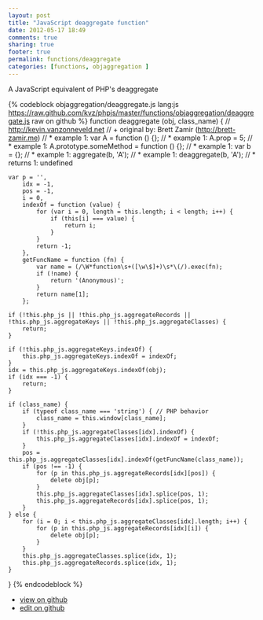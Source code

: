 ```yaml
---
layout: post
title: "JavaScript deaggregate function"
date: 2012-05-17 18:49
comments: true
sharing: true
footer: true
permalink: functions/deaggregate
categories: [functions, objaggregation ]
---
```

A JavaScript equivalent of PHP's deaggregate
<!-- more -->
{% codeblock objaggregation/deaggregate.js lang:js https://raw.github.com/kvz/phpjs/master/functions/objaggregation/deaggregate.js raw on github %}
function deaggregate (obj, class_name) {
    // http://kevin.vanzonneveld.net
    // +   original by: Brett Zamir (http://brett-zamir.me)
    // *     example 1: var A = function () {};
    // *     example 1: A.prop = 5;
    // *     example 1: A.prototype.someMethod = function () {};
    // *     example 1: var b = {};
    // *     example 1: aggregate(b, 'A');
    // *     example 1: deaggregate(b, 'A');
    // *     returns 1: undefined

    var p = '',
        idx = -1,
        pos = -1,
        i = 0,
        indexOf = function (value) {
            for (var i = 0, length = this.length; i < length; i++) {
                if (this[i] === value) {
                    return i;
                }
            }
            return -1;
        },
        getFuncName = function (fn) {
            var name = (/\W*function\s+([\w\$]+)\s*\(/).exec(fn);
            if (!name) {
                return '(Anonymous)';
            }
            return name[1];
        };

    if (!this.php_js || !this.php_js.aggregateRecords || !this.php_js.aggregateKeys || !this.php_js.aggregateClasses) {
        return;
    }

    if (!this.php_js.aggregateKeys.indexOf) {
        this.php_js.aggregateKeys.indexOf = indexOf;
    }
    idx = this.php_js.aggregateKeys.indexOf(obj);
    if (idx === -1) {
        return;
    }

    if (class_name) {
        if (typeof class_name === 'string') { // PHP behavior
            class_name = this.window[class_name];
        }
        if (!this.php_js.aggregateClasses[idx].indexOf) {
            this.php_js.aggregateClasses[idx].indexOf = indexOf;
        }
        pos = this.php_js.aggregateClasses[idx].indexOf(getFuncName(class_name));
        if (pos !== -1) {
            for (p in this.php_js.aggregateRecords[idx][pos]) {
                delete obj[p];
            }
            this.php_js.aggregateClasses[idx].splice(pos, 1);
            this.php_js.aggregateRecords[idx].splice(pos, 1);
        }
    } else {
        for (i = 0; i < this.php_js.aggregateClasses[idx].length; i++) {
            for (p in this.php_js.aggregateRecords[idx][i]) {
                delete obj[p];
            }
        }
        this.php_js.aggregateClasses.splice(idx, 1);
        this.php_js.aggregateRecords.splice(idx, 1);
    }
}
{% endcodeblock %}
<ul>
 <li><a href="https://github.com/kvz/phpjs/blob/master/functions/objaggregation/deaggregate.js">view on github</a></li>
 <li><a href="https://github.com/kvz/phpjs/edit/master/functions/objaggregation/deaggregate.js">edit on github</a></li>
</ul>
